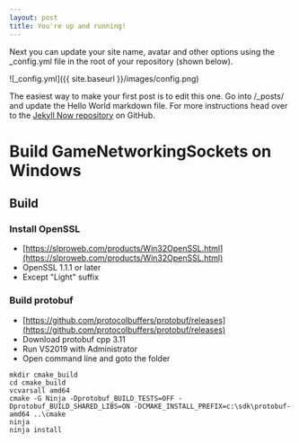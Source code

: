 ```yaml
---
layout: post
title: You're up and running!
---
```


Next you can update your site name, avatar and other options using the _config.yml file in the root of your repository (shown below).

![_config.yml]({{ site.baseurl }}/images/config.png)

The easiest way to make your first post is to edit this one. Go into /_posts/ and update the Hello World markdown file. For more instructions head over to the [Jekyll Now repository](https://github.com/barryclark/jekyll-now) on GitHub.

# Build GameNetworkingSockets on Windows

## Build

### Install OpenSSL
* [https://slproweb.com/products/Win32OpenSSL.html](https://slproweb.com/products/Win32OpenSSL.html)
* OpenSSL 1.1.1 or later
* Except "Light" suffix

### Build protobuf
* [https://github.com/protocolbuffers/protobuf/releases](https://github.com/protocolbuffers/protobuf/releases)
* Download protobuf cpp 3.11
* Run VS2019 with Administrator
* Open command line and goto the folder
```
mkdir cmake_build
cd cmake_build
vcvarsall amd64
cmake -G Ninja -Dprotobuf_BUILD_TESTS=OFF -Dprotobuf_BUILD_SHARED_LIBS=ON -DCMAKE_INSTALL_PREFIX=c:\sdk\protobuf-amd64 ..\cmake
ninja
ninja install
```
